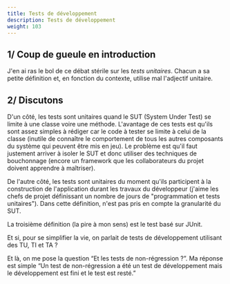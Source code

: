 ```yaml
---
title: Tests de développement
description: Tests de développement
weight: 103
---
```


## 1/ Coup de gueule en introduction
J'en ai ras le bol de ce débat stérile sur les *tests unitaires*. Chacun a sa petite définition et, en fonction du contexte, utilise mal l'adjectif unitaire.

## 2/ Discutons
D'un côté, les tests sont unitaires quand le SUT (System Under Test) se limite à une classe voire une méthode. L'avantage de ces tests est qu'ils sont assez simples à rédiger car le code à tester se limite à celui de la classe (inutile de connaître le comportement de tous les autres composants du système qui peuvent être mis en jeu). Le problème est qu'il faut justement arriver à isoler le SUT et donc utiliser des techniques de bouchonnage (encore un framework que les collaborateurs du projet doivent apprendre à maîtriser).

De l'autre côté, les tests sont unitaires du moment qu'ils participent à la construction de l'application durant les travaux du développeur (j'aime les chefs de projet définissant un nombre de jours de "programmation et tests unitaires"). Dans cette définition, n'est pas pris en compte la granularité du SUT.

La troisième définition (la pire à mon sens) est le test basé sur JUnit.

Et si, pour se simplifier la vie, on parlait de tests de développement utilisant des TU, TI et TA ?

Et là, on me pose la question “Et les tests de non-régression ?”. Ma réponse est simple “Un test de non-régression a été un test de développement mais le développement est fini et le test est resté.”
